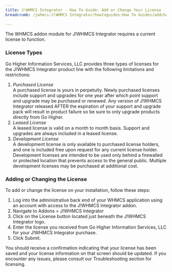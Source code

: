 ```yaml
---
title: J!WHMCS Integrator - How To Guide: Add or Change Your License
breadcrumb: /jwhmcs:J!WHMCS Integrator/howtoguides:How To Guides/addchangelicense:Add or Change Your License/
 
---
```


The WHMCS addon module for J!WHMCS Integrator requires a current license to function.

### License Types

Go Higher Information Services, LLC provides three types of licenses for the J!WHMCS Integrator product line with the following limitations and restrictions:

1. *Purchased License*<br />
A purchased license is yours in perpetuity.  Newly purchased licenses include support and upgrades for one year after which point support and upgrade may be purchased or renewed.  Any version of J!WHMCS Integrator released AFTER the expiration of your support and upgrade pack will result in product failure so be sure to only upgrade products directly from Go Higher.
2. *Leased License*<br />
A leased license is valid on a month to month basis.  Support and upgrades are always included in a leased license.
3. *Development License*<br />
A development license is only available to purchased license holders, and one is included free upon request for any current license holder.  Development licenses are intended to be used only behind a firewalled or protected location that prevents access to the general public.  Multiple development licenses may be purchased at additional cost.

### Adding or Changing the License

To add or change the license on your installation, follow these steps:

1. Log into the administrative back end of your WHMCS application using an account with access to the J!WHMCS Integrator addon.
2. Navigate to Addons > J!WHMCS Integrator
3. Click on the License button located just beneath the J!WHMCS Integrator logo.
4. Enter the license you received from Go Higher Information Services, LLC for your J!WHMCS Integrator purchase.
5. Click Submit.

You should receive a confirmation indicating that your license has been saved and your license information on that screen should be updated.  If you encounter any issues, please consult our Troubleshooting section for licensing.